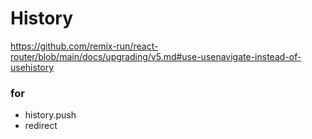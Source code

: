 # History

https://github.com/remix-run/react-router/blob/main/docs/upgrading/v5.md#use-usenavigate-instead-of-usehistory

### for
- history.push
- redirect
